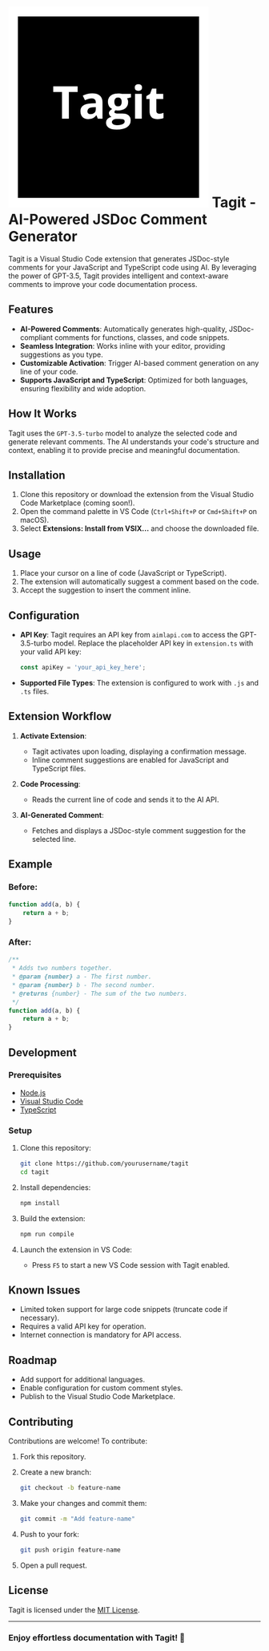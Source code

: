 # ![Tagit Logo](/images/tagit.png) Tagit - AI-Powered JSDoc Comment Generator

Tagit is a Visual Studio Code extension that generates JSDoc-style comments for your JavaScript and TypeScript code using AI. By leveraging the power of GPT-3.5, Tagit provides intelligent and context-aware comments to improve your code documentation process.

## Features

- **AI-Powered Comments**: Automatically generates high-quality, JSDoc-compliant comments for functions, classes, and code snippets.
- **Seamless Integration**: Works inline with your editor, providing suggestions as you type.
- **Customizable Activation**: Trigger AI-based comment generation on any line of your code.
- **Supports JavaScript and TypeScript**: Optimized for both languages, ensuring flexibility and wide adoption.

## How It Works

Tagit uses the `GPT-3.5-turbo` model to analyze the selected code and generate relevant comments. The AI understands your code's structure and context, enabling it to provide precise and meaningful documentation.

## Installation

1. Clone this repository or download the extension from the Visual Studio Code Marketplace (coming soon!).
2. Open the command palette in VS Code (`Ctrl+Shift+P` or `Cmd+Shift+P` on macOS).
3. Select **Extensions: Install from VSIX...** and choose the downloaded file.

## Usage

1. Place your cursor on a line of code (JavaScript or TypeScript).
2. The extension will automatically suggest a comment based on the code.
3. Accept the suggestion to insert the comment inline.

## Configuration

- **API Key**: Tagit requires an API key from `aimlapi.com` to access the GPT-3.5-turbo model. Replace the placeholder API key in `extension.ts` with your valid API key:

  ```typescript
  const apiKey = 'your_api_key_here';
  ```

- **Supported File Types**: The extension is configured to work with `.js` and `.ts` files.

## Extension Workflow

1. **Activate Extension**:
   - Tagit activates upon loading, displaying a confirmation message.
   - Inline comment suggestions are enabled for JavaScript and TypeScript files.

2. **Code Processing**:
   - Reads the current line of code and sends it to the AI API.

3. **AI-Generated Comment**:
   - Fetches and displays a JSDoc-style comment suggestion for the selected line.

## Example

### Before:

```javascript
function add(a, b) {
    return a + b;
}
```

### After:

```javascript
/**
 * Adds two numbers together.
 * @param {number} a - The first number.
 * @param {number} b - The second number.
 * @returns {number} - The sum of the two numbers.
 */
function add(a, b) {
    return a + b;
}
```

## Development

### Prerequisites

- [Node.js](https://nodejs.org/)
- [Visual Studio Code](https://code.visualstudio.com/)
- [TypeScript](https://www.typescriptlang.org/)

### Setup

1. Clone this repository:

   ```bash
   git clone https://github.com/yourusername/tagit
   cd tagit
   ```

2. Install dependencies:

   ```bash
   npm install
   ```

3. Build the extension:

   ```bash
   npm run compile
   ```

4. Launch the extension in VS Code:

   - Press `F5` to start a new VS Code session with Tagit enabled.

## Known Issues

- Limited token support for large code snippets (truncate code if necessary).
- Requires a valid API key for operation.
- Internet connection is mandatory for API access.

## Roadmap

- Add support for additional languages.
- Enable configuration for custom comment styles.
- Publish to the Visual Studio Code Marketplace.

## Contributing

Contributions are welcome! To contribute:

1. Fork this repository.
2. Create a new branch:

   ```bash
   git checkout -b feature-name
   ```

3. Make your changes and commit them:

   ```bash
   git commit -m "Add feature-name"
   ```

4. Push to your fork:

   ```bash
   git push origin feature-name
   ```

5. Open a pull request.

## License

Tagit is licensed under the [MIT License](LICENSE).

---

### Enjoy effortless documentation with Tagit! 🚀
